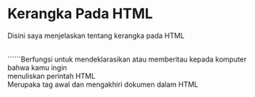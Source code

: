 # Kerangka Pada HTML
<p>Disini saya menjelaskan tentang kerangka pada HTML </p>
<br>
```<!DOCTYPE html>```Berfungsi untuk mendeklarasikan atau memberitau kepada komputer bahwa kamu ingin <br>
menuliskan perintah HTML 
<br>
Merupaka tag awal dan mengakhiri dokumen dalam HTML 
<br>


